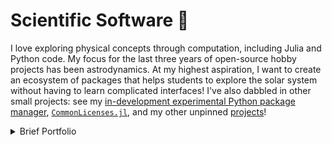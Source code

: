 # Scientific Software 🎢

I love exploring physical concepts through computation, including Julia and Python code. My focus for the last three years of open-source hobby projects has been astrodynamics. At my highest aspiration, I want to create an ecosystem of packages that helps students to explore the solar system without having to learn complicated interfaces! I've also dabbled in other small projects: see my [in-development experimental Python package manager](https://github.com/cadojo/dimples), [`CommonLicenses.jl`](https://github.com/cadojo/CommonLicenses.jl), and my other unpinned [projects](https://loopy.codes/packages)!

<details>

<summary>Brief Portfolio</summary>

### Astrodynamics

`GeneralAstrodynamics.jl` is the largest open source software project I have created. It contains graduate astrodynamics research codes which find halo orbits, and invariant manifolds about those orbits, throughout the solar system. I am working to break this larger package into constituent parts, including `AstrodynamicalModels.jl` and `AstrodynamicalCalculations.jl`. In the future, I hope to add hooks into ephemeris fetching & parsing packages that I have published: `SPICEKernels.jl`, `SPICEBodies.jl`, `HorizonsAPI.jl`, and `HorizonsEphemeris.jl`.

### Developer Tools

Julia's pakage manager allows users to simply replicate environments without much effort. Python is an older language with older package distribution infrastructure. Can Julia's easily-replicatable environments be adapted to Python? Possibly! I'm trying some ideas out in `dimples`. 

See also opinionated (and a bit cursed) namespace hygiene and scoping within `module-hygiene` and `block-scopes`, and Markdown-like admonition blocks (in the style of Julia's in-terminal admonition blocks) in `rich-admonitions`.

When you write open-source computational documents in Julia, consider `CommonLicenses.jl`! This package allows you to easily paste license contents inline, without working about links or manually pasting license text.

### Forward Work

In the coming years, I hope to continue exploring physical concepts through computation with Julia and Python. Along the way, I'll release any potentially useful substantial pieces of code as open source software.

</details>
